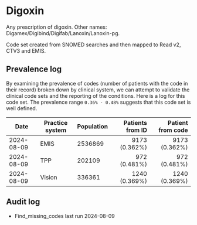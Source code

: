 # Digoxin

Any prescription of digoxin. Other names: Digamex/Digibind/Digifab/Lanoxin/Lanoxin-pg.

Code set created from SNOMED searches and then mapped to Read v2, CTV3 and EMIS.

## Prevalence log

By examining the prevalence of codes (number of patients with the code in their record) broken down by clinical system, we can attempt to validate the clinical code sets and the reporting of the conditions. Here is a log for this code set. The prevalence range `0.36% - 0.48%` suggests that this code set is well defined.

| Date       | Practice system | Population | Patients from ID | Patient from code |
| ---------- | --------------- | ---------- | ---------------: | ----------------: |
| 2024-08-09 | EMIS            | 2536869    |    9173 (0.362%) |     9173 (0.362%) |
| 2024-08-09 | TPP             | 202109     |     972 (0.481%) |      972 (0.481%) |
| 2024-08-09 | Vision          | 336361     |    1240 (0.369%) |     1240 (0.369%) |

## Audit log

- Find_missing_codes last run 2024-08-09
